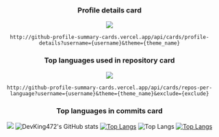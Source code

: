 <div align="center">

  ### Profile details card
  ![](http://github-profile-summary-cards.vercel.app/api/cards/profile-details?username=DevKing472&theme=nord_bright)

  `http://github-profile-summary-cards.vercel.app/api/cards/profile-details?username={username}&theme={theme_name}`
  ### Top languages used in repository card
  ![](http://github-profile-summary-cards.vercel.app/api/cards/repos-per-language?username=DevKing472&theme=nord_bright)

  `http://github-profile-summary-cards.vercel.app/api/cards/repos-per-language?username={username}&theme={theme_name}&exclude={exclude}`
  ### Top languages in commits card
  ![](http://github-profile-summary-cards.vercel.app/api/cards/most-commit-language?username=DevKing472&theme=nord_bright)
  ![DevKing472's GitHub stats](https://github-readme-stats.vercel.app/api?username=DevKing472&show_icons=true&theme=transparent)
  [![Top Langs](https://github-readme-stats.vercel.app/api/top-langs/?username=DevKing472)](https://github.com/DevKing472/github-readme-stats)
  ![Top Langs](https://github-readme-stats.vercel.app/api/top-langs/?username=DevKing472&layout=compact)
  [![Top Langs](https://github-readme-stats.vercel.app/api/top-langs/?username=DevKing472&layout=pie)](https://github.com/DevKing472/github-readme-stats)
</div>
